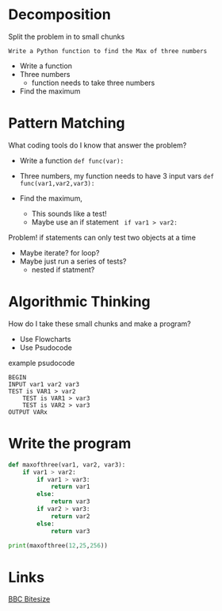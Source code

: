 # Decomposition

Split the problem in to small chunks 

```
Write a Python function to find the Max of three numbers
```

- Write a function
- Three numbers
  - function needs to take three numbers
- Find the maximum


# Pattern Matching

What coding tools do I know that answer the problem?

- Write a function
    `def func(var):`

- Three numbers, my function needs to have 3 input vars
    `def func(var1,var2,var3):`
- Find the maximum, 
    - This sounds like a test!
    - Maybe use an if statement
    ` if var1 > var2:`

Problem! if statements can only test two objects at a time
- Maybe iterate? for loop?
- Maybe just run a series of tests?
   - nested if statment?


# Algorithmic Thinking
How do I take these small chunks and make a program?

- Use Flowcharts
- Use Psudocode

example psudocode
```
BEGIN
INPUT var1 var2 var3
TEST is VAR1 > var2
    TEST is VAR1 > var3
    TEST is VAR2 > var3
OUTPUT VARx
```

# Write the program

```python
def maxofthree(var1, var2, var3):
    if var1 > var2:
        if var1 > var3:
            return var1
        else:
            return var3
        if var2 > var3:
            return var2
        else:
            return var3

print(maxofthree(12,25,256))
```


# Links

[BBC Bitesize](https://www.bbc.co.uk/bitesize/guides/zp92mp3/revision/1)